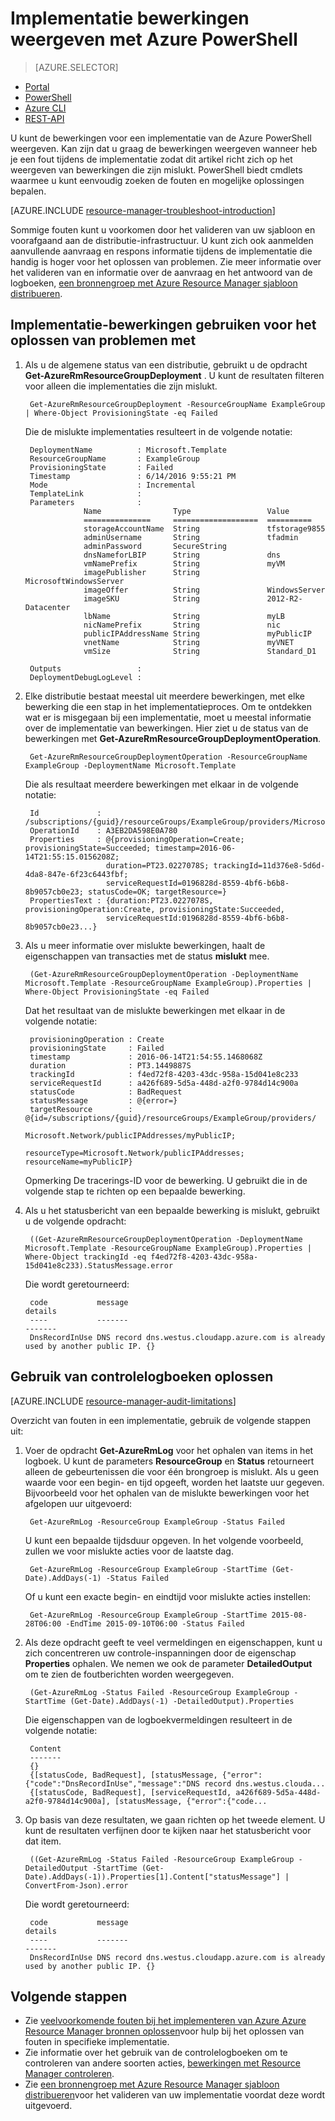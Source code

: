 <properties
   pageTitle="Bewerkingen met PowerShell implementatie weergeven | Microsoft Azure"
   description="Hierin wordt beschreven hoe de Azure PowerShell gebruiken voor het detecteren van problemen van de implementatie van de Resource Manager."
   services="azure-resource-manager,virtual-machines"
   documentationCenter=""
   tags="top-support-issue"
   authors="tfitzmac"
   manager="timlt"
   editor=""/>

<tags
   ms.service="azure-resource-manager"
   ms.devlang="na"
   ms.topic="article"
   ms.tgt_pltfrm="vm-multiple"
   ms.workload="infrastructure"
   ms.date="06/14/2016"
   ms.author="tomfitz"/>

# <a name="view-deployment-operations-with-azure-powershell"></a>Implementatie bewerkingen weergeven met Azure PowerShell

> [AZURE.SELECTOR]
- [Portal](resource-manager-troubleshoot-deployments-portal.md)
- [PowerShell](resource-manager-troubleshoot-deployments-powershell.md)
- [Azure CLI](resource-manager-troubleshoot-deployments-cli.md)
- [REST-API](resource-manager-troubleshoot-deployments-rest.md)

U kunt de bewerkingen voor een implementatie van de Azure PowerShell weergeven. Kan zijn dat u graag de bewerkingen weergeven wanneer heb je een fout tijdens de implementatie zodat dit artikel richt zich op het weergeven van bewerkingen die zijn mislukt. PowerShell biedt cmdlets waarmee u kunt eenvoudig zoeken de fouten en mogelijke oplossingen bepalen.

[AZURE.INCLUDE [resource-manager-troubleshoot-introduction](../includes/resource-manager-troubleshoot-introduction.md)]

Sommige fouten kunt u voorkomen door het valideren van uw sjabloon en voorafgaand aan de distributie-infrastructuur. U kunt zich ook aanmelden aanvullende aanvraag en respons informatie tijdens de implementatie die handig is hoger voor het oplossen van problemen. Zie meer informatie over het valideren van en informatie over de aanvraag en het antwoord van de logboeken, [een bronnengroep met Azure Resource Manager sjabloon distribueren](resource-group-template-deploy.md).

## <a name="use-deployment-operations-to-troubleshoot"></a>Implementatie-bewerkingen gebruiken voor het oplossen van problemen met

1. Als u de algemene status van een distributie, gebruikt u de opdracht **Get-AzureRmResourceGroupDeployment** . U kunt de resultaten filteren voor alleen die implementaties die zijn mislukt.

        Get-AzureRmResourceGroupDeployment -ResourceGroupName ExampleGroup | Where-Object ProvisioningState -eq Failed
        
    Die de mislukte implementaties resulteert in de volgende notatie:
        
        DeploymentName          : Microsoft.Template
        ResourceGroupName       : ExampleGroup
        ProvisioningState       : Failed
        Timestamp               : 6/14/2016 9:55:21 PM
        Mode                    : Incremental
        TemplateLink            :
        Parameters              :
                    Name                Type                 Value
                    ===============     ===================  ==========
                    storageAccountName  String               tfstorage9855
                    adminUsername       String               tfadmin
                    adminPassword       SecureString
                    dnsNameforLBIP      String               dns
                    vmNamePrefix        String               myVM
                    imagePublisher      String               MicrosoftWindowsServer
                    imageOffer          String               WindowsServer
                    imageSKU            String               2012-R2-Datacenter
                    lbName              String               myLB
                    nicNamePrefix       String               nic
                    publicIPAddressName String               myPublicIP
                    vnetName            String               myVNET
                    vmSize              String               Standard_D1

        Outputs                 :
        DeploymentDebugLogLevel :

2. Elke distributie bestaat meestal uit meerdere bewerkingen, met elke bewerking die een stap in het implementatieproces. Om te ontdekken wat er is misgegaan bij een implementatie, moet u meestal informatie over de implementatie van bewerkingen. Hier ziet u de status van de bewerkingen met **Get-AzureRmResourceGroupDeploymentOperation**.

        Get-AzureRmResourceGroupDeploymentOperation -ResourceGroupName ExampleGroup -DeploymentName Microsoft.Template
        
    Die als resultaat meerdere bewerkingen met elkaar in de volgende notatie:
        
        Id             : /subscriptions/{guid}/resourceGroups/ExampleGroup/providers/Microsoft.Resources/deployments/Microsoft.Template/operations/A3EB2DA598E0A780
        OperationId    : A3EB2DA598E0A780
        Properties     : @{provisioningOperation=Create; provisioningState=Succeeded; timestamp=2016-06-14T21:55:15.0156208Z;
                         duration=PT23.0227078S; trackingId=11d376e8-5d6d-4da8-847e-6f23c6443fbf;
                         serviceRequestId=0196828d-8559-4bf6-b6b8-8b9057cb0e23; statusCode=OK; targetResource=}
        PropertiesText : {duration:PT23.0227078S, provisioningOperation:Create, provisioningState:Succeeded,
                         serviceRequestId:0196828d-8559-4bf6-b6b8-8b9057cb0e23...}

3. Als u meer informatie over mislukte bewerkingen, haalt de eigenschappen van transacties met de status **mislukt** mee.

        (Get-AzureRmResourceGroupDeploymentOperation -DeploymentName Microsoft.Template -ResourceGroupName ExampleGroup).Properties | Where-Object ProvisioningState -eq Failed
        
    Dat het resultaat van de mislukte bewerkingen met elkaar in de volgende notatie:
        
        provisioningOperation : Create
        provisioningState     : Failed
        timestamp             : 2016-06-14T21:54:55.1468068Z
        duration              : PT3.1449887S
        trackingId            : f4ed72f8-4203-43dc-958a-15d041e8c233
        serviceRequestId      : a426f689-5d5a-448d-a2f0-9784d14c900a
        statusCode            : BadRequest
        statusMessage         : @{error=}
        targetResource        : @{id=/subscriptions/{guid}/resourceGroups/ExampleGroup/providers/
                                Microsoft.Network/publicIPAddresses/myPublicIP;
                                resourceType=Microsoft.Network/publicIPAddresses; resourceName=myPublicIP}

    Opmerking De tracerings-ID voor de bewerking. U gebruikt die in de volgende stap te richten op een bepaalde bewerking.

4. Als u het statusbericht van een bepaalde bewerking is mislukt, gebruikt u de volgende opdracht:

        ((Get-AzureRmResourceGroupDeploymentOperation -DeploymentName Microsoft.Template -ResourceGroupName ExampleGroup).Properties | Where-Object trackingId -eq f4ed72f8-4203-43dc-958a-15d041e8c233).StatusMessage.error
        
    Die wordt geretourneerd:
        
        code           message                                                                        details
        ----           -------                                                                        -------
        DnsRecordInUse DNS record dns.westus.cloudapp.azure.com is already used by another public IP. {}

## <a name="use-audit-logs-to-troubleshoot"></a>Gebruik van controlelogboeken oplossen

[AZURE.INCLUDE [resource-manager-audit-limitations](../includes/resource-manager-audit-limitations.md)]

Overzicht van fouten in een implementatie, gebruik de volgende stappen uit:

1. Voer de opdracht **Get-AzureRmLog** voor het ophalen van items in het logboek. U kunt de parameters **ResourceGroup** en **Status** retourneert alleen de gebeurtenissen die voor één brongroep is mislukt. Als u geen waarde voor een begin- en tijd opgeeft, worden het laatste uur gegeven.
Bijvoorbeeld voor het ophalen van de mislukte bewerkingen voor het afgelopen uur uitgevoerd:

        Get-AzureRmLog -ResourceGroup ExampleGroup -Status Failed

    U kunt een bepaalde tijdsduur opgeven. In het volgende voorbeeld, zullen we voor mislukte acties voor de laatste dag. 

        Get-AzureRmLog -ResourceGroup ExampleGroup -StartTime (Get-Date).AddDays(-1) -Status Failed
      
    Of u kunt een exacte begin- en eindtijd voor mislukte acties instellen:

        Get-AzureRmLog -ResourceGroup ExampleGroup -StartTime 2015-08-28T06:00 -EndTime 2015-09-10T06:00 -Status Failed

2. Als deze opdracht geeft te veel vermeldingen en eigenschappen, kunt u zich concentreren uw controle-inspanningen door de eigenschap **Properties** ophalen. We nemen we ook de parameter **DetailedOutput** om te zien de foutberichten worden weergegeven.

        (Get-AzureRmLog -Status Failed -ResourceGroup ExampleGroup -StartTime (Get-Date).AddDays(-1) -DetailedOutput).Properties
        
    Die eigenschappen van de logboekvermeldingen resulteert in de volgende notatie:
        
        Content
        -------
        {} 
        {[statusCode, BadRequest], [statusMessage, {"error":{"code":"DnsRecordInUse","message":"DNS record dns.westus.clouda...
        {[statusCode, BadRequest], [serviceRequestId, a426f689-5d5a-448d-a2f0-9784d14c900a], [statusMessage, {"error":{"code...

3. Op basis van deze resultaten, we gaan richten op het tweede element. U kunt de resultaten verfijnen door te kijken naar het statusbericht voor dat item.

        ((Get-AzureRmLog -Status Failed -ResourceGroup ExampleGroup -DetailedOutput -StartTime (Get-Date).AddDays(-1)).Properties[1].Content["statusMessage"] | ConvertFrom-Json).error
        
    Die wordt geretourneerd:
        
        code           message                                                                        details
        ----           -------                                                                        -------
        DnsRecordInUse DNS record dns.westus.cloudapp.azure.com is already used by another public IP. {}



## <a name="next-steps"></a>Volgende stappen

- Zie [veelvoorkomende fouten bij het implementeren van Azure Azure Resource Manager bronnen oplossen](resource-manager-common-deployment-errors.md)voor hulp bij het oplossen van fouten in specifieke implementatie.
- Zie informatie over het gebruik van de controlelogboeken om te controleren van andere soorten acties, [bewerkingen met Resource Manager controleren](resource-group-audit.md).
- Zie [een bronnengroep met Azure Resource Manager sjabloon distribueren](resource-group-template-deploy.md)voor het valideren van uw implementatie voordat deze wordt uitgevoerd.


